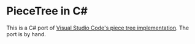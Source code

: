 # PieceTree in C#

This is a C# port of [Visual Studio Code's piece tree implementation](https://github.com/microsoft/vscode/tree/main/src/vs/editor/common/model/pieceTreeTextBuffer). The port is by hand.
